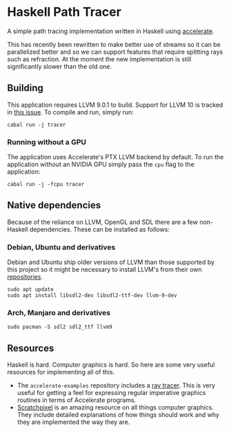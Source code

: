 # Haskell Path Tracer

A simple path tracing implementation written in Haskell using
[accelerate](https://github.com/AccelerateHS/accelerate).

This has recently been rewritten to make better use of streams so it can be
parallelized better and so we can support features that require splitting rays
such as refraction. At the moment the new implementation is still significantly
slower than the old one.

## Building

This application requires LLVM 9.0.1 to build. Support for LLVM 10 is tracked in
[this issue](https://github.com/llvm-hs/llvm-hs/issues/293). To compile and run,
simply run:

```shell
cabal run -j tracer
```

### Running without a GPU

The application uses Accelerate's PTX LLVM backend by default. To run the
application without an NVIDIA GPU simply pass the `cpu` flag to the application:

```shell
cabal run -j -fcpu tracer
```

## Native dependencies

Because of the reliance on LLVM, OpenGL and SDL there are a few non-Haskell
dependencies. These can be installed as follows:

### Debian, Ubuntu and derivatives

Debian and Ubuntu ship older versions of LLVM than those supported by this
project so it might be necessary to install LLVM's from their own
[repositories](https://apt.llvm.org/).

```shell
sudo apt update
sudo apt install libsdl2-dev libsdl2-ttf-dev llvm-9-dev
```

### Arch, Manjaro and derivatives

```shell
sudo pacman -S sdl2 sdl2_ttf llvm9
```

## Resources

Haskell is hard. Computer graphics is hard. So here are some very useful
resources for implementing all of this.

- The `accelerate-examples` repository includes a [ray
  tracer](https://github.com/AccelerateHS/accelerate-examples/tree/master/examples/ray).
  This is very useful for getting a feel for expressing regular imperative
  graphics routines in terms of Accelerate programs.
- [Scratchpixel](https://www.scratchapixel.com/) is an amazing resource on all
  things computer graphics. They include detailed explanations of how things
  should work and why they are implemented the way they are.
